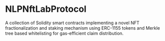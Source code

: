 # NLPNftLabProtocol
A collection of Solidity smart contracts implementing a novel NFT fractionalization and staking mechanism using ERC-1155 tokens and Merkle tree based whitelisting for gas-efficient claim distribution.
